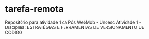 # tarefa-remota
Repositório para atividade 1 da Pós WebMob - Unoesc
Atividade 1 - Disciplina: ESTRATÉGIAS E FERRAMENTAS DE VERSIONAMENTO DE CÓDIGO
